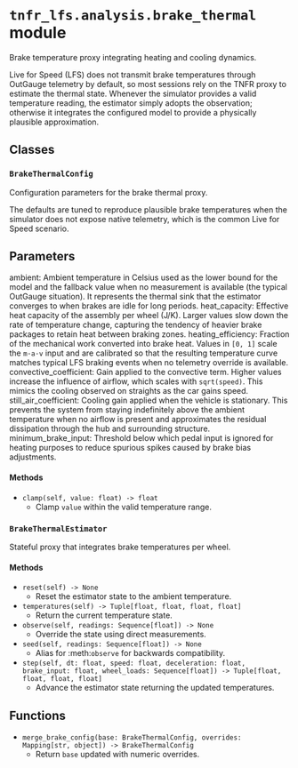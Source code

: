 # `tnfr_lfs.analysis.brake_thermal` module
Brake temperature proxy integrating heating and cooling dynamics.

Live for Speed (LFS) does not transmit brake temperatures through OutGauge
telemetry by default, so most sessions rely on the TNFR proxy to estimate the
thermal state. Whenever the simulator provides a valid temperature reading, the
estimator simply adopts the observation; otherwise it integrates the configured
model to provide a physically plausible approximation.

## Classes
### `BrakeThermalConfig`
Configuration parameters for the brake thermal proxy.

The defaults are tuned to reproduce plausible brake temperatures when the
simulator does not expose native telemetry, which is the common Live for
Speed scenario.

Parameters
----------
ambient:
    Ambient temperature in Celsius used as the lower bound for the model and
    the fallback value when no measurement is available (the typical
    OutGauge situation). It represents the thermal sink that the estimator
    converges to when brakes are idle for long periods.
heat_capacity:
    Effective heat capacity of the assembly per wheel (J/K). Larger values
    slow down the rate of temperature change, capturing the tendency of
    heavier brake packages to retain heat between braking zones.
heating_efficiency:
    Fraction of the mechanical work converted into brake heat. Values in
    ``[0, 1]`` scale the ``m·a·v`` input and are calibrated so that the
    resulting temperature curve matches typical LFS braking events when no
    telemetry override is available.
convective_coefficient:
    Gain applied to the convective term. Higher values increase the
    influence of airflow, which scales with ``sqrt(speed)``. This mimics the
    cooling observed on straights as the car gains speed.
still_air_coefficient:
    Cooling gain applied when the vehicle is stationary. This prevents the
    system from staying indefinitely above the ambient temperature when no
    airflow is present and approximates the residual dissipation through the
    hub and surrounding structure.
minimum_brake_input:
    Threshold below which pedal input is ignored for heating purposes to
    reduce spurious spikes caused by brake bias adjustments.

#### Methods
- `clamp(self, value: float) -> float`
  - Clamp ``value`` within the valid temperature range.

### `BrakeThermalEstimator`
Stateful proxy that integrates brake temperatures per wheel.

#### Methods
- `reset(self) -> None`
  - Reset the estimator state to the ambient temperature.
- `temperatures(self) -> Tuple[float, float, float, float]`
  - Return the current temperature state.
- `observe(self, readings: Sequence[float]) -> None`
  - Override the state using direct measurements.
- `seed(self, readings: Sequence[float]) -> None`
  - Alias for :meth:`observe` for backwards compatibility.
- `step(self, dt: float, speed: float, deceleration: float, brake_input: float, wheel_loads: Sequence[float]) -> Tuple[float, float, float, float]`
  - Advance the estimator state returning the updated temperatures.

## Functions
- `merge_brake_config(base: BrakeThermalConfig, overrides: Mapping[str, object]) -> BrakeThermalConfig`
  - Return ``base`` updated with numeric overrides.

